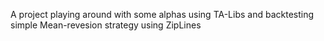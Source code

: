 A project playing around with some alphas using TA-Libs and backtesting simple Mean-revesion strategy using ZipLines
